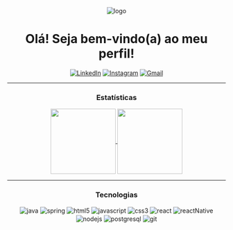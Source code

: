 <div align="center">
    <img alt="logo" src="https://github.com/0ArS0/0ArS0/assets/114269871/81cb0beb-b74d-41fb-9a96-40c9b657c6ab">

# Olá! Seja bem-vindo(a) ao meu perfil!
[![LinkedIn](https://img.shields.io/badge/LinkedIn-0077B5?style=for-the-badge&logo=linkedin&logoColor=white)](https://www.linkedin.com/in/arthurmonteiro-ars/)
[![Instagram](https://img.shields.io/badge/Instagram-E4405F?style=for-the-badge&logo=instagram&logoColor=white)](https://www.instagram.com/apolobela/)
[![Gmail](https://img.shields.io/badge/Gmail-D14836?style=for-the-badge&logo=gmail&logoColor=white)](mailto:arthurmonteiro20172018@gmail.com)



<hr/>

### Estatísticas

<a href="https://github-readme-stats.vercel.app/api?username=0Ars0&show_icons=true&theme=dracula&hide=issues,stars&bg_color=00000000">
  <img height=150 align="center" src="https://github-readme-stats.vercel.app/api?username=0Ars0&show_icons=true&theme=dracula&hide=issues,stars&bg_color=00000000" />
</a>
<a href="https://github-readme-stats.vercel.app/api/top-langs/?username=0ArS0&langs_count=10&layout=compact&bg_color=00000000&size_weight=0.5&count_weight=0.5&text_color=fff">
  <img height=150 align="center" src="https://github-readme-stats.vercel.app/api/top-langs/?username=0ArS0&langs_count=10&layout=compact&bg_color=00000000&size_weight=0.5&count_weight=0.5&text_color=fff" />
</a>

</div>
<hr/>

<div align="center">

### Tecnologias

<div style="display: inline_block">
    <img align="center" alt="java" src="https://img.shields.io/badge/Java-ED8B00?style=for-the-badge&logo=openjdk&logoColor=white">
    <img align="center" alt="spring" src="https://img.shields.io/badge/Spring-6DB33F?style=for-the-badge&logo=spring&logoColor=white">
    <img align="center" alt="html5" src="https://img.shields.io/badge/HTML5-E34F26?style=for-the-badge&logo=html5&logoColor=white">
    <img align="center" alt="javascript" src="https://img.shields.io/badge/JavaScript-F7DF1E?style=for-the-badge&logo=javascript&logoColor=black">
    <img align="center" alt="css3" src="https://img.shields.io/badge/CSS3-1572B6?style=for-the-badge&logo=css3&logoColor=white">
    <img align="center" alt="react" src="https://img.shields.io/badge/React-20232A?style=for-the-badge&logo=react&logoColor=61DAFB">
    <img align="center" alt="reactNative" src="https://img.shields.io/badge/React_Native-20232A?style=for-the-badge&logo=react&logoColor=61DAFB">
    <img align="center" alt="nodejs" src="https://img.shields.io/badge/Node.js-43853D?style=for-the-badge&logo=node.js&logoColor=white">
    <img align="center" alt="postgresql" src="https://img.shields.io/badge/PostgreSQL-316192?style=for-the-badge&logo=postgresql&logoColor=white">
    <img align="center" alt="git" src="https://img.shields.io/badge/git-%23F05033.svg?style=for-the-badge&logo=git&logoColor=white">
</div>
</div>
